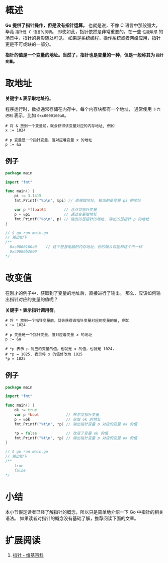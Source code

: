 # 概述

**Go 提供了指针操作，但是没有指针运算。**
也就是说，不像 C 语言中那般强大，毕竟 `指针是 C 语言的灵魂`。
即使如此，指针依然是非常重要的，在一些 `性能敏感` 的场景中，指针的身影随处可见。
如果是系统编程、操作系统或者网络应用，指针更是不可或缺的一部分。

**指针的值是一个变量的地址。当然了，指针也是变量的一种，但是一般称其为 `指针变量`。**

# 取地址

**关键字 `&` 表示取地址符**。

程序运行时，数据通常存储在内存中，每个内存块都有一个地址， 通常使用 `十六进制` 表示，比如 `0xc0000160a0`。

```shell
# 将 & 放到一个变量前，就会获得该变量对应的内存地址, 例如
x := 1024

# p 变量是一个指针变量，值对应着变量 x 的地址
p := &a
```

## 例子

```go
package main

import "fmt"

func main() {
	pi := 3.1415
	fmt.Printf("%p\n", &pi) // 直接取地址, 输出的是变量 pi 的地址

	var p *float64        // 浮点型指针变量 
	p = &pi               // 通过变量取地址
	fmt.Printf("%p\n", p) // 输出的是指针的地址, 输出的是指针 p 的地址
}

// $ go run main.go
// 输出如下 
/**
  0xc0000160a0    // 这个是我电脑的内存地址，你的输入可能和这个不一样
  0xc0000b2000
*/
```

# 改变值

在刚才的例子中，获取到了变量的地址后，直接进行了输出。 那么，应该如何输出指针对应的变量的值呢？

**关键字 `*` 表示指针调用符**。

```shell
# 将 * 放到一个指针变量前，就会获得该指针变量对应的变量的值, 例如
x := 1024

# p 变量是一个指针变量，值对应着变量 x 的地址
p := &a     

# *p 表示 p 对应的变量的值，也就是 x 的值，也就是 1024，
# *p = 1025, 表示将 x 的值修改为 1025
*p = 1025   
```

## 例子

```go
package main

import "fmt"

func main() {
	ok := true
	var p *bool            // 布尔型指针变量
	p = &ok                // 获取 ok 的地址
	fmt.Printf("%t\n", *p) // 输出指针变量 p 对应的变量 ok 的值

	*p = false             // 改变了变量 ok 的值
	fmt.Printf("%t\n", *p) // 输出指针变量 p 对应的变量 ok 的值
}

// $ go run main.go
// 输出如下 
/**
    true
    false
*/
```

# 小结

本小节假定读者已经了解指针的概念，所以只是简单地介绍一下 Go 中指针的相关语法。
如果读者对指针的概念没有基础了解，推荐阅读下面的文章。

# 扩展阅读

1. [指针 - 维基百科](https://zh.m.wikipedia.org/zh-cn/%E6%8C%87%E6%A8%99_(%E9%9B%BB%E8%85%A6%E7%A7%91%E5%AD%B8))